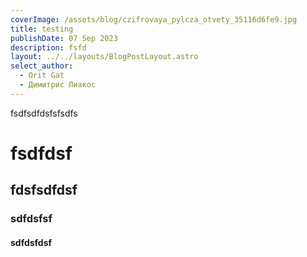 ```yaml
---
coverImage: /assets/blog/czifrovaya_pylcza_otvety_35116d6fe9.jpg
title: testing
publishDate: 07 Sep 2023
description: fsfd
layout: ../../layouts/BlogPostLayout.astro
select_author:
  - Orit Gat
  - Димитрис Лиакос
---
```

fsdfsdfdsfsfsdfs

# fsdfdsf

## fdsfsdfdsf

### sdfdsfsf

#### sdfdsfdsf